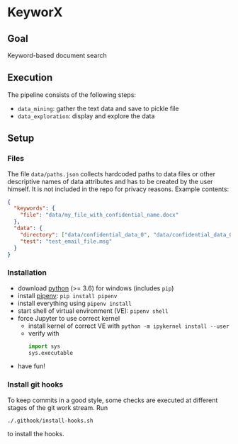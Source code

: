 <!-- [![Build Status](https://travis-ci.org/cyber-fighters/SemantiX.svg?branch=master)](https://travis-ci.org/cyber-fighters/SemantiX) -->

# KeyworX


## Goal
Keyword-based document search


## Execution
The pipeline consists of the following steps:
* `data_mining`: gather the text data and save to pickle file
* `data_exploration`: display and explore the data


## Setup

### Files
The file `data/paths.json` collects hardcoded paths to data files or other descriptive names of data attributes and has to be created by the user himself. It is not included in the repo for privacy reasons. Example contents:
```json
{
  "keywords": {
    "file": "data/my_file_with_confidential_name.docx"
  },
  "data": {
    "directory": ["data/confidential_data_0", "data/confidential_data_0"],
    "test": "test_email_file.msg"
  }
}

```

### Installation
* download [python](https://www.python.org/downloads/) (>= 3.6) for windows (includes `pip`)
* install [pipenv](https://pipenv.readthedocs.io): `pip install pipenv`
* install everything using `pipenv install`
* start shell of virtual environment (VE): `pipenv shell`
* force Jupyter to use correct kernel
	* install kernel of correct VE with `python -m ipykernel install --user`
	* verify with
		```python
		import sys
		sys.executable
		```
* have fun!
	
### Install git hooks
To keep commits in a good style, some checks are executed at different stages of the git work stream. Run
```shell
./.githook/install-hooks.sh
```
to install the hooks.
